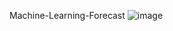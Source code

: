  Machine-Learning-Forecast
 ![image](https://github.com/user-attachments/assets/aff28acf-1214-4d1b-94ba-70fe05e36a13)
